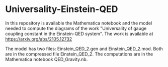 # Universality-Einstein-QED
In this repository is available the Mathematica notebook and the model needed to compute the diagrams of the work "Universality of gauge coupling constant in the Einstein-QED system". The work is available at https://arxiv.org/abs/2105.12732

The model has two files: Einstein_QED_2.gen and Einstein_QED_2.mod. Both are in the compressed file Einstein_QED_2. The computations are in the Mathematica notebook QED_Gravity.nb.
